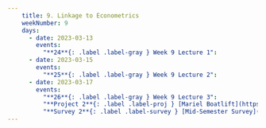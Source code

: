 ```yaml
---
    title: 9. Linkage to Econometrics
    weekNumber: 9
    days:
      - date: 2023-03-13
        events:
          "**24**{: .label .label-gray } Week 9 Lecture 1":
      - date: 2023-03-15
        events:
          "**25**{: .label .label-gray } Week 9 Lecture 2":
      - date: 2023-03-17
        events:
          "**26**{: .label .label-gray } Week 9 Lecture 3":
          "**Project 2**{: .label .label-proj } [Mariel Boatlift](https://datahub.berkeley.edu/)":
          "**Survey 2**{: .label .label-survey } [Mid-Semester Survey](https://google.com)":          
---
```

